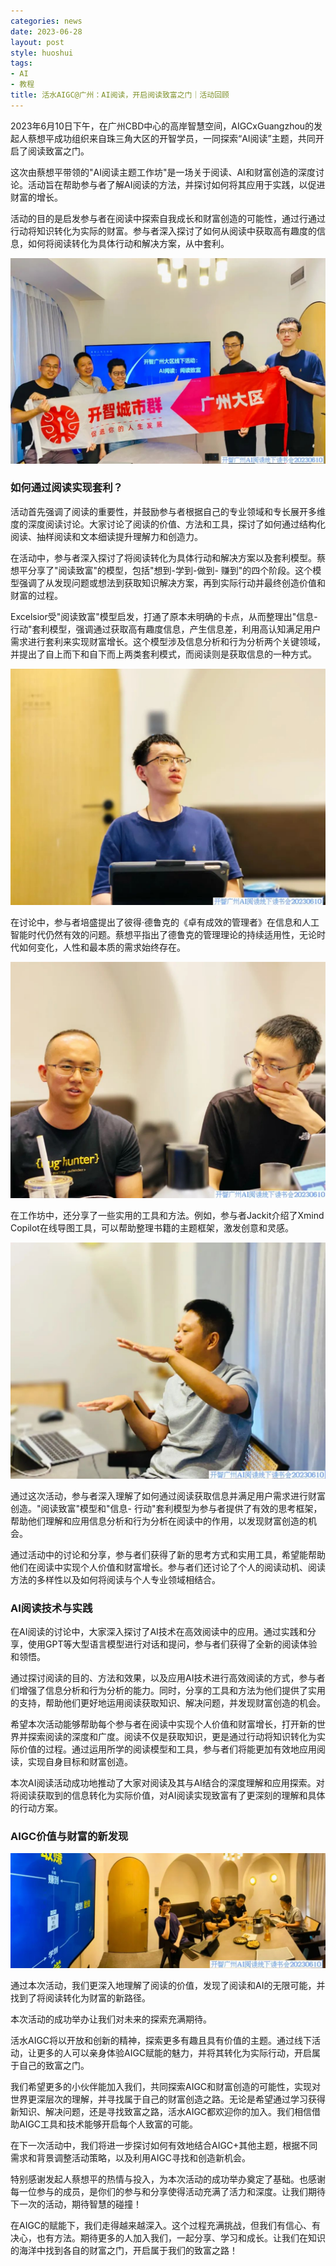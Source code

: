 ```yaml
---
categories: news
date: 2023-06-28
layout: post
style: huoshui
tags:
- AI
- 教程
title: 活水AIGC@广州：AI阅读，开启阅读致富之门｜活动回顾
---
```


2023年6月10日下午，在广州CBD中心的高岸智慧空间，AIGCxGuangzhou的发起人蔡想平成功组织来自珠三角大区的开智学员，一同探索“AI阅读”主题，共同开启了阅读致富之门。

这次由蔡想平带领的"AI阅读主题工作坊"是一场关于阅读、AI和财富创造的深度讨论。活动旨在帮助参与者了解AI阅读的方法，并探讨如何将其应用于实践，以促进财富的增长。

活动的目的是启发参与者在阅读中探索自我成长和财富创造的可能性，通过行通过行动将知识转化为实际的财富。参与者深入探讨了如何从阅读中获取高有趣度的信息，如何将阅读转化为具体行动和解决方案，从中套利。

![](/assets/images/c1a365cc65444e549f219d7c87701e59.jpg)

### 如何通过阅读实现套利？

活动首先强调了阅读的重要性，并鼓励参与者根据自己的专业领域和专长展开多维度的深度阅读讨论。大家讨论了阅读的价值、方法和工具，探讨了如何通过结构化阅读、抽样阅读和文本细读提升理解力和创造力。

在活动中，参与者深入探讨了将阅读转化为具体行动和解决方案以及套利模型。蔡想平分享了"阅读致富"的模型，包括"想到-学到-做到-
赚到"的四个阶段。这个模型强调了从发现问题或想法到获取知识解决方案，再到实际行动并最终创造价值和财富的过程。

Excelsior受"阅读致富"模型启发，打通了原本未明确的卡点，从而整理出"信息-
行动"套利模型，强调通过获取高有趣度信息，产生信息差，利用高认知满足用户需求进行套利来实现财富增长。这个模型涉及信息分析和行为分析两个关键领域，并提出了自上而下和自下而上两类套利模式，而阅读则是获取信息的一种方式。

![](/assets/images/1eba647540cc4b90980c55edde7147f7.jpg)

在讨论中，参与者培盛提出了彼得·德鲁克的《卓有成效的管理者》在信息和人工智能时代仍然有效的问题。蔡想平指出了德鲁克的管理理论的持续适用性，无论时代如何变化，人性和最本质的需求始终存在。

![](/assets/images/9464b8ca943042f9a85af362eaa60f0c.jpg)

在工作坊中，还分享了一些实用的工具和方法。例如，参与者Jackit介绍了Xmind Copilot在线导图工具，可以帮助整理书籍的主题框架，激发创意和灵感。

![](/assets/images/80d6dd7a9a844a149e51ba5e1ca5a09b.jpg)

通过这次活动，参与者深入理解了如何通过阅读获取信息并满足用户需求进行财富创造。"阅读致富"模型和"信息-
行动"套利模型为参与者提供了有效的思考框架，帮助他们理解和应用信息分析和行为分析在阅读中的作用，以发现财富创造的机会。

通过活动中的讨论和分享，参与者们获得了新的思考方式和实用工具，希望能帮助他们在阅读中实现个人价值和财富增长。参与者们还讨论了个人的阅读动机、阅读方法的多样性以及如何将阅读与个人专业领域相结合。

### AI阅读技术与实践

在AI阅读的讨论中，大家深入探讨了AI技术在高效阅读中的应用。通过实践和分享，使用GPT等大型语言模型进行对话和提问，参与者们获得了全新的阅读体验和领悟。

通过探讨阅读的目的、方法和效果，以及应用AI技术进行高效阅读的方式，参与者们增强了信息分析和行为分析的能力。同时，分享的工具和方法为他们提供了实用的支持，帮助他们更好地运用阅读获取知识、解决问题，并发现财富创造的机会。

希望本次活动能够帮助每个参与者在阅读中实现个人价值和财富增长，打开新的世界并探索阅读的深度和广度。阅读不仅是获取知识，更是通过行动将知识转化为实际价值的过程。通过运用所学的阅读模型和工具，参与者们将能更加有效地应用阅读，实现自身目标和财富创造。

本次AI阅读活动成功地推动了大家对阅读及其与AI结合的深度理解和应用探索。对将阅读获取到的信息转化为实际价值，对AI阅读实现致富有了更深刻的理解和具体的行动方案。

### AIGC价值与财富的新发现

![](/assets/images/a989f2b38eb94623b4d4e513e1bf49dd.jpg)

通过本次活动，我们更深入地理解了阅读的价值，发现了阅读和AI的无限可能，并找到了将阅读转化为财富的新路径。

本次活动的成功举办让我们对未来的探索充满期待。

活水AIGC将以开放和创新的精神，探索更多有趣且具有价值的主题。通过线下活动，让更多的人可以亲身体验AIGC赋能的魅力，并将其转化为实际行动，开启属于自己的致富之门。

我们希望更多的小伙伴能加入我们，共同探索AIGC和财富创造的可能性，实现对世界更深层次的理解，并寻找属于自己的财富创造之路。无论是希望通过学习获得新知识、解决问题，还是寻找致富之路，活水AIGC都欢迎你的加入。我们相信借助AIGC工具和技术能够开启每个人致富的可能。

在下一次活动中，我们将进一步探讨如何有效地结合AIGC+其他主题，根据不同需求和背景调整活动策略，以及利用AIGC寻找和创造新机会。

特别感谢发起人蔡想平的热情与投入，为本次活动的成功举办奠定了基础。也感谢每一位参与的成员，是你们的参与和分享使得活动充满了活力和深度。让我们期待下一次的活动，期待智慧的碰撞！

在AIGC的赋能下，我们走得越来越深入。这个过程充满挑战，但我们有信心、有决心，也有方法。期待更多的人加入我们，一起分享、学习和成长。让我们在知识的海洋中找到各自的财富之门，开启属于我们的致富之路！